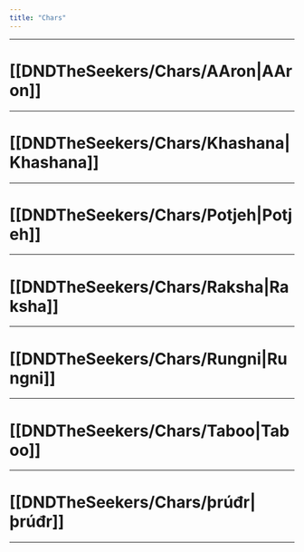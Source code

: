 ```yaml
---
title: "Chars"
---
```

___
# [[DNDTheSeekers/Chars/AAron|AAron]]
___
# [[DNDTheSeekers/Chars/Khashana|Khashana]]
___
# [[DNDTheSeekers/Chars/Potjeh|Potjeh]]
___
# [[DNDTheSeekers/Chars/Raksha|Raksha]]
___
# [[DNDTheSeekers/Chars/Rungni|Rungni]]
___
# [[DNDTheSeekers/Chars/Taboo|Taboo]]
___
# [[DNDTheSeekers/Chars/þrúđr|þrúđr]]
___







